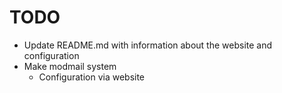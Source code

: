 # TODO
- Update README.md with information about the website and configuration
- Make modmail system
    - Configuration via website